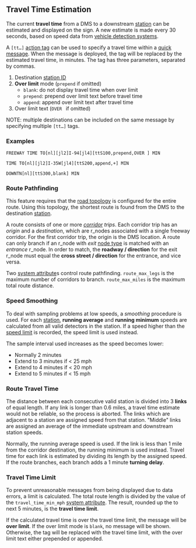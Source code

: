 ## Travel Time Estimation

The current **travel time** from a DMS to a downstream [station] can be
estimated and displayed on the sign.  A new estimate is made every 30 seconds,
based on speed data from [vehicle detection systems].

A `[tt…]` [action tag] can be used to specify a travel time within a
[quick message].  When the message is deployed, the tag will be replaced by the
estimated travel time, in minutes.  The tag has three parameters, separated by
commas.

 1. Destination [station ID]
 2. **Over limit** mode (`prepend` if omitted)
    - `blank`: do not display travel time when over limit
    - `prepend`: prepend over limit text before travel time
    - `append`: append over limit text after travel time
 3. Over limit text (`OVER ` if omitted)

NOTE: multiple destinations can be included on the same message by specifying
multiple `[tt…]` tags.

### Examples

```
FREEWAY TIME TO[nl][jl2]I-94[jl4][ttS100,prepend,OVER ] MIN
```

```
TIME TO[nl][jl2]I-35W[jl4][ttS200,append,+] MIN
```

```
DOWNTN[nl][ttS300,blank] MIN
```

### Route Pathfinding

This feature requires that the [road topology] is configured for the entire
route.  Using this topology, the shortest route is found from the DMS to the
destination [station].

A route consists of one or more _[corridor] trips_.  Each corridor trip has an
_origin_ and a _destination_, which are r_nodes associated with a single freeway
corridor.  For the first corridor trip, the origin is the DMS location.  A route
can only branch if an r_node with _exit_ [node type] is matched with an
_entrance_ r_node.  In order to match, the **roadway / direction** for the exit
r_node must equal the **cross street / direction** for the entrance, and vice
versa.

Two [system attribute]s control route pathfinding.  `route_max_legs` is the
maximum number of corridors to branch.  `route_max_miles` is the maximum total
route distance.

### Speed Smoothing

To deal with sampling problems at low speeds, a _smoothing_ procedure is used.
For each [station], **running average** and **running minimum** speeds are
calculated from all valid detectors in the station.  If a speed higher than the
[speed limit] is recorded, the speed limit is used instead.

The sample interval used increases as the speed becomes lower:

 - Normally 2 minutes
 - Extend to 3 minutes if < 25 mph
 - Extend to 4 minutes if < 20 mph
 - Extend to 5 minutes if < 15 mph

### Route Travel Time

The distance between each consecutive valid station is divided into 3 **links**
of equal length.  If any link is longer than 0.6 miles, a travel time estimate
would not be reliable, so the process is aborted.  The links which are adjacent
to a station are assigned speed from that station.  "Middle" links are assigned
an average of the immediate upstream and downstream station speeds.

Normally, the running average speed is used.  If the link is less than 1 mile
from the corridor destination, the running minimum is used instead.  Travel time
for each link is estimated by dividing its length by the assigned speed.  If the
route branches, each branch adds a 1 minute **turning delay**.

### Travel Time Limit

To prevent unreasonable messages from being displayed due to data errors, a
limit is calculated.  The total route length is divided by the value of the
`travel_time_min_mph` [system attribute].  The result, rounded up the to next 5
minutes, is the **travel time limit**.

If the calculated travel time is over the travel time limit, the message will be
**over limit**.  If the over limit mode is `blank`, no message will be shown.
Otherwise, the tag will be replaced with the travel time limit, with the over
limit text either prepended or appended.


[action tag]: action_plans.html#dms-action-tags
[corridor]: road_topology.html#corridors
[node type]: road_topology.html#r_node-types
[quick message]: admin_guide.html#quick_msg
[road topology]: road_topology.html
[station]: road_topology.html#r_node-types
[station ID]: road_topology.html#station-id
[system attribute]: admin_guide.html#sys_attr
[vehicle detection systems]: admin_guide.html#vds
[speed limit]: road_topology.html#speed-limit
